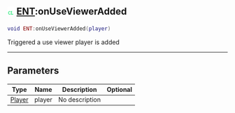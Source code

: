 ## ![client](../../.gitbook/assets/client.png) [ENT](./readme/ent.md):onUseViewerAdded

```lua
void ENT:onUseViewerAdded(player)
```

Triggered a use viewer player is added

------
## Parameters

| Type   | Name | Description | Optional |
| ------ | ---- | ----------- | -------: |
| [Player](./readme/player.md) | player | No description |  |

